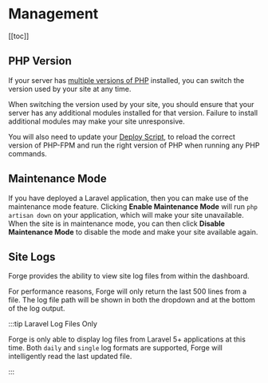 # Management

[[toc]]

## PHP Version

If your server has [multiple versions of PHP](/1.0/servers/php.html) installed, you can switch the version used by your site at any time.

When switching the version used by your site, you should ensure that your server has any additional modules installed for that version. Failure to install additional modules may make your site unresponsive.

You will also need to update your [Deploy Script](/1.0/sites/deployments.html#deploy-script), to reload the correct version of PHP-FPM and run the right version of PHP when running any PHP commands.

## Maintenance Mode

If you have deployed a Laravel application, then you can make use of the maintenance mode feature. Clicking **Enable Maintenance Mode** will run `php artisan down` on your application, which will make your site unavailable. When the site is in maintenance mode, you can then click **Disable Maintenance Mode** to disable the mode and make your site available again.

## Site Logs

Forge provides the ability to view site log files from within the dashboard.

For performance reasons, Forge will only return the last 500 lines from a file. The log file path will be shown in both the dropdown and at the bottom of the log output.

:::tip Laravel Log Files Only

Forge is only able to display log files from Laravel 5+ applications at this time. Both `daily` and `single` log formats are supported, Forge will intelligently read the last updated file.

:::
